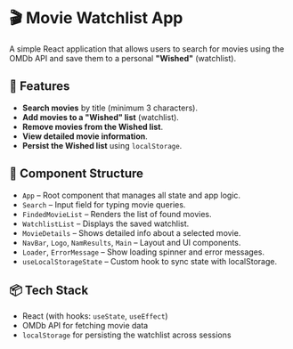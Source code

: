 # 🎬 Movie Watchlist App

A simple React application that allows users to search for movies using the OMDb API and save them to a personal **"Wished"** (watchlist).

## 🚀 Features

- **Search movies** by title (minimum 3 characters).
- **Add movies to a "Wished" list** (watchlist).
- **Remove movies from the Wished list**.
- **View detailed movie information**.
- **Persist the Wished list** using `localStorage`.

## 🧩 Component Structure

- `App` – Root component that manages all state and app logic.
- `Search` – Input field for typing movie queries.
- `FindedMovieList` – Renders the list of found movies.
- `WatchlistList` – Displays the saved watchlist.
- `MovieDetails` – Shows detailed info about a selected movie.
- `NavBar`, `Logo`, `NamResults`, `Main` – Layout and UI components.
- `Loader`, `ErrorMessage` – Show loading spinner and error messages.
- `useLocalStorageState` – Custom hook to sync state with localStorage.

## 📦 Tech Stack

- React (with hooks: `useState`, `useEffect`)
- OMDb API for fetching movie data
- `localStorage` for persisting the watchlist across sessions
